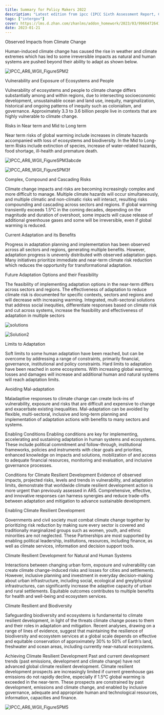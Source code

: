 ```yaml
---
title: Summary for Policy Makers 2022
description: "Latest edition from ipcc (IPCC Sixth Assessment Report, Climate Change 2022: Impacts, Adaptation and Vulnerability)"
tags: ["intergov"]
cover: https://lms.d.zhan.com/zhanlms/addon_homework/2023/03/996647264199deeb3725/IPCC_AR6_cover.jpeg
date: 2023-01-21
---
```


Observed Impacts from Climate Change

Human-induced climate change has caused the rise in weather and climate extremes which has led to some irreversible impacts as natural and human systems are pushed beyond their ability to adapt as shown below.

![IPCC_AR6_WGII_FigureSPM2](https://lms.d.zhan.com/zhanlms/addon_homework/2023/03/250338264199fd32859a/IPCC_AR6_WGII_FigureSPM2.png)

Vulnerability and Exposure of Ecosystems and People

Vulnerability of ecosystems and people to climate change differs substantially among and within regions, due to intersecting socioeconomic development, unsustainable ocean and land use, inequity, marginalization, historical and ongoing patterns of inequity such as colonialism, and governance. Approximately 3.3 to 3.6 billion people live in contexts that are highly vulnerable to climate change.

Risks in Near term and Mid to Long term

Near term risks of global warming include increases in climate hazards accompanied with loss of ecosystems and biodiversity. In the Mid to Long-term Risks include extinction of species, increase of water-related hazards, food shortage, ill-health and premature death.

![IPCC_AR6_WGII_FigureSPM3abcde](https://lms.d.zhan.com/zhanlms/addon_homework/2023/03/51845886419a112c747e/IPCC_AR6_WGII_FigureSPM3abcde.png)

![IPCC_AR6_WGII_FigureSPM3f](https://lms.d.zhan.com/zhanlms/addon_homework/2023/03/84572906419a42aa38fd/IPCC_AR6_WGII_FigureSPM3f.png)

Complex, Compound and Cascading Risks

Climate change impacts and risks are becoming increasingly complex and more difficult to manage. Multiple climate hazards will occur simultaneously, and multiple climatic and non-climatic risks will interact, resulting risks compounding and cascading across sectors and regions. If global warming transiently exceeds 1.5°C in the coming decades, depending on the magnitude and duration of overshoot, some impacts will cause release of additional greenhouse gases and some will be irreversible, even if global warming is reduced.

Current Adaptation and its Benefits

Progress in adaptation planning and implementation has been observed across all sectors and regions, generating multiple benefits. However, adaptation progress is unevenly distributed with observed adaptation gaps. Many initiatives prioritize immediate and near-term climate risk reduction which reduces the opportunity for transformational adaptation.

Future Adaptation Options and their Feasibility

The feasibility of implementing adaptation options in the near-term differs across sectors and regions. The effectiveness of adaptation to reduce climate risk is documented for specific contexts, sectors and regions and will decrease with increasing warming. Integrated, multi-sectoral solutions that address social inequities, differentiate responses based on climate risk and cut across systems, increase the feasibility and effectiveness of adaptation in multiple sectors

![solutions](https://lms.d.zhan.com/zhanlms/addon_homework/2023/03/55132466419a312870d5/solutions.png)

![Solution2](https://lms.d.zhan.com/zhanlms/addon_homework/2023/03/70066756419a2e58cdb0/Solution2.png)

Limits to Adaptation

Soft limits to some human adaptation have been reached, but can be overcome by addressing a range of constraints,
primarily financial, governance, institutional and policy constraints. Hard limits to adaptation have been reached in some ecosystems. With increasing global warming, losses and damages will increase and additional human and natural systems will reach adaptation limits.

Avoiding Mal-adaptation

Maladaptive responses to climate change can create lock-ins of vulnerability, exposure and risks that are difficult and expensive to change and exacerbate existing inequalities. Mal-adaptation can be avoided by flexible, multi-sectoral, inclusive and long-term planning and implementation of adaptation actions with benefits to many sectors and systems.

Enabling Conditions
Enabling conditions are key for implementing, accelerating and sustaining adaptation in human systems and ecosystems. These include political commitment and follow-through, institutional frameworks, policies and instruments with clear goals and priorities, enhanced knowledge on impacts and solutions, mobilization of and access to adequate financial resources, monitoring and evaluation, and inclusive governance processes.

Conditions for Climate Resilient Development
Evidence of observed impacts, projected risks, levels and trends in vulnerability, and adaptation limits, demonstrate that
worldwide climate resilient development action is more urgent than previously assessed in AR5. Comprehensive, effective,
and innovative responses can harness synergies and reduce trade-offs between adaptation and mitigation to advance
sustainable development.

Enabling Climate Resilient Development

Governments and civil society must combat climate change together by prioritizing risk reduction by making sure every sector is covered and traditionally marginalized groups such as women, youth, and ethnic minorities are not neglected. These Partnerships are most supported by enabling political leadership, institutions, resources, including finance, as well as climate services, information and decision support tools.

Climate Resilient Development for Natural and Human Systems

Interactions between changing urban form, exposure and vulnerability can create climate change-induced risks and losses
for cities and settlements. However, inclusive planning and investment in everyday decision-making about urban infrastructure, including social, ecological and grey/physical infrastructures, can significantly increase the adaptive capacity of urban and rural settlements. Equitable outcomes contributes to multiple benefits for health and well-being and ecosystem services.

Climate Resilient and Biodiversity

Safeguarding biodiversity and ecosystems is fundamental to climate resilient development, in light of the threats climate
change poses to them and their roles in adaptation and mitigation. Recent analyses, drawing on a range of lines of evidence, suggest that maintaining the resilience of biodiversity and ecosystem services at a global scale depends on effective and equitable conservation of approximately 30% to 50% of Earth’s land, freshwater and ocean areas, including currently near-natural ecosystems.

Achieving Climate Resilient Development
Past and current development trends (past emissions, development and climate change) have not advanced global climate resilient development. Climate resilient development prospects are increasingly limited if current greenhouse gas emissions do not rapidly decline, especially if 1.5°C global warming is exceeded in the near-term. These prospects are constrained by past development, emissions and climate change, and enabled by inclusive governance, adequate and appropriate human and technological resources, information, capacities and finance.

![IPCC_AR6_WGII_FigureSPM5](https://lms.d.zhan.com/zhanlms/addon_homework/2023/03/1294896419a0f3b44cf/IPCC_AR6_WGII_FigureSPM5.png)
